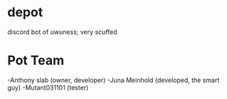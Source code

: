 # depot
discord bot of uwuness; very scuffed

# Pot Team
-Anthony slab (owner, developer)
-Juna Meinhold (developed, the smart guy)
-Mutant031101 (tester)
